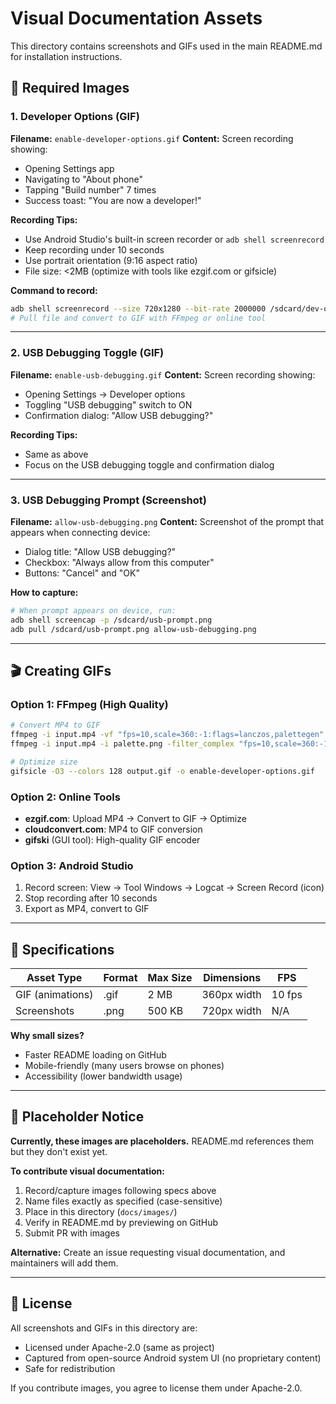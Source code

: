 # Visual Documentation Assets

This directory contains screenshots and GIFs used in the main README.md for installation instructions.

## 📸 Required Images

### 1. Developer Options (GIF)
**Filename:** `enable-developer-options.gif`
**Content:** Screen recording showing:
- Opening Settings app
- Navigating to "About phone"
- Tapping "Build number" 7 times
- Success toast: "You are now a developer!"

**Recording Tips:**
- Use Android Studio's built-in screen recorder or `adb shell screenrecord`
- Keep recording under 10 seconds
- Use portrait orientation (9:16 aspect ratio)
- File size: <2MB (optimize with tools like ezgif.com or gifsicle)

**Command to record:**
```bash
adb shell screenrecord --size 720x1280 --bit-rate 2000000 /sdcard/dev-options.mp4
# Pull file and convert to GIF with FFmpeg or online tool
```

---

### 2. USB Debugging Toggle (GIF)
**Filename:** `enable-usb-debugging.gif`
**Content:** Screen recording showing:
- Opening Settings → Developer options
- Toggling "USB debugging" switch to ON
- Confirmation dialog: "Allow USB debugging?"

**Recording Tips:**
- Same as above
- Focus on the USB debugging toggle and confirmation dialog

---

### 3. USB Debugging Prompt (Screenshot)
**Filename:** `allow-usb-debugging.png`
**Content:** Screenshot of the prompt that appears when connecting device:
- Dialog title: "Allow USB debugging?"
- Checkbox: "Always allow from this computer"
- Buttons: "Cancel" and "OK"

**How to capture:**
```bash
# When prompt appears on device, run:
adb shell screencap -p /sdcard/usb-prompt.png
adb pull /sdcard/usb-prompt.png allow-usb-debugging.png
```

---

## 🎬 Creating GIFs

### Option 1: FFmpeg (High Quality)
```bash
# Convert MP4 to GIF
ffmpeg -i input.mp4 -vf "fps=10,scale=360:-1:flags=lanczos,palettegen" palette.png
ffmpeg -i input.mp4 -i palette.png -filter_complex "fps=10,scale=360:-1:flags=lanczos[x];[x][1:v]paletteuse" output.gif

# Optimize size
gifsicle -O3 --colors 128 output.gif -o enable-developer-options.gif
```

### Option 2: Online Tools
- **ezgif.com**: Upload MP4 → Convert to GIF → Optimize
- **cloudconvert.com**: MP4 to GIF conversion
- **gifski** (GUI tool): High-quality GIF encoder

### Option 3: Android Studio
1. Record screen: View → Tool Windows → Logcat → Screen Record (icon)
2. Stop recording after 10 seconds
3. Export as MP4, convert to GIF

---

## 📏 Specifications

| Asset Type | Format | Max Size | Dimensions | FPS |
|------------|--------|----------|------------|-----|
| GIF (animations) | .gif | 2 MB | 360px width | 10 fps |
| Screenshots | .png | 500 KB | 720px width | N/A |

**Why small sizes?**
- Faster README loading on GitHub
- Mobile-friendly (many users browse on phones)
- Accessibility (lower bandwidth usage)

---

## 🚫 Placeholder Notice

**Currently, these images are placeholders.** README.md references them but they don't exist yet.

**To contribute visual documentation:**
1. Record/capture images following specs above
2. Name files exactly as specified (case-sensitive)
3. Place in this directory (`docs/images/`)
4. Verify in README.md by previewing on GitHub
5. Submit PR with images

**Alternative:** Create an issue requesting visual documentation, and maintainers will add them.

---

## 📝 License

All screenshots and GIFs in this directory are:
- Licensed under Apache-2.0 (same as project)
- Captured from open-source Android system UI (no proprietary content)
- Safe for redistribution

If you contribute images, you agree to license them under Apache-2.0.
